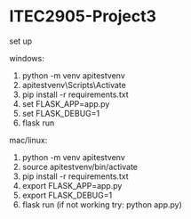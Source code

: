 # ITEC2905-Project3

set up

windows:
1. python -m venv apitestvenv
2. apitestvenv\Scripts\Activate
3. pip install -r requirements.txt
4. set FLASK_APP=app.py
5. set FLASK_DEBUG=1
6. flask run

mac/linux:
1. python -m venv apitestvenv
2. source apitestvenv/bin/activate
3. pip install -r requirements.txt
4. export FLASK_APP=app.py
5. export FLASK_DEBUG=1
6. flask run (if not working try: python app.py)

